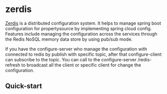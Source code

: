 # zerdis
[Zerdis](https://github.com/PheaSoy/zerdis) is a distributed configuration system. It helps to manage spring boot configuration for propertysource by implementing spring cloud config.
Features include managing the configuration across the services through the Redis NoSQL memory data store by using pub/sub mode.

If you have the configure-server who manage the configuration with connected to redis by publish with specific topic, after that configure-client can subscribe to the topic. You can call to the configure-server /redis-refresh to broadcast all the client or specific client for change the configuration.

## Quick-start
